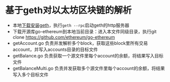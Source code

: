 # 基于geth对以太坊区块链的解析
* 本地[下载安装geth](https://github.com/ethereum/go-ethereum)，执行`geth --rpc`启动geth的http服务器
* 下载开源库go-ethereum到本地当前目录：进入本文件同级目录，执行git clone https://github.com/ethereum/go-ethereum
* getAccount.go 负责并发解析多个block，获取这些block里所有交易account，并写入accounts目录的目标文件
* getBalance.go 负责获取一个源文件里每个account的余额，将结果写入目标文件
* getBalanceMulti.go 负责并发获取多个源文件里每个account的余额，将结果写入多个目标文件